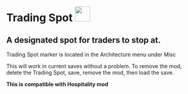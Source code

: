 # Trading Spot <img src="https://i.imgur.com/aA24Fne.png" title="" alt="" width="40">

## A designated spot for traders to stop at.

Trading Spot marker is located in the Architecture menu under Misc

This will work in current saves without a problem. To remove the mod, delete the Trading Spot, save, remove the mod, then load the save.

**This is compatible with Hospitality mod**


